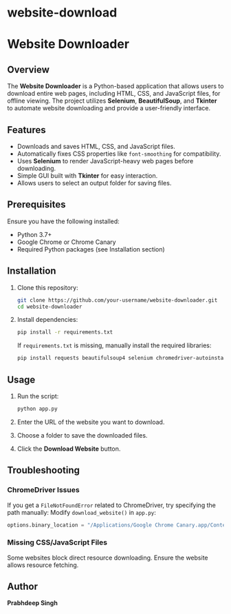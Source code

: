 # website-download
 # Website Downloader

## Overview

The **Website Downloader** is a Python-based application that allows users to download entire web pages, including HTML, CSS, and JavaScript files, for offline viewing. The project utilizes **Selenium**, **BeautifulSoup**, and **Tkinter** to automate website downloading and provide a user-friendly interface.

## Features

- Downloads and saves HTML, CSS, and JavaScript files.
- Automatically fixes CSS properties like `font-smoothing` for compatibility.
- Uses **Selenium** to render JavaScript-heavy web pages before downloading.
- Simple GUI built with **Tkinter** for easy interaction.
- Allows users to select an output folder for saving files.

## Prerequisites

Ensure you have the following installed:

- Python 3.7+
- Google Chrome or Chrome Canary
- Required Python packages (see Installation section)

## Installation

1. Clone this repository:

   ```bash
   git clone https://github.com/your-username/website-downloader.git
   cd website-downloader
   ```

2. Install dependencies:

   ```bash
   pip install -r requirements.txt
   ```

   If `requirements.txt` is missing, manually install the required libraries:

   ```bash
   pip install requests beautifulsoup4 selenium chromedriver-autoinstaller tkinter
   ```

## Usage

1. Run the script:

   ```bash
   python app.py
   ```

2. Enter the URL of the website you want to download.

3. Choose a folder to save the downloaded files.

4. Click the **Download Website** button.

## Troubleshooting

### ChromeDriver Issues

If you get a `FileNotFoundError` related to ChromeDriver, try specifying the path manually: Modify `download_website()` in `app.py`:

```python
options.binary_location = "/Applications/Google Chrome Canary.app/Contents/MacOS/Google Chrome Canary"
```

### Missing CSS/JavaScript Files

Some websites block direct resource downloading. Ensure the website allows resource fetching.

## Author

**Prabhdeep Singh**


